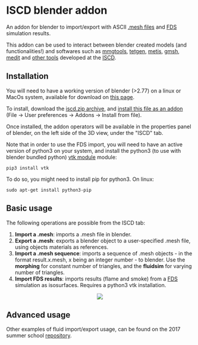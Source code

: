 # ISCD blender addon
An addon for blender to import/export with ASCII [.mesh files](https://www.ljll.math.upmc.fr/frey/logiciels/Docmedit.dir/Docmedit.html#SECTION00031000000000000000) and [FDS](https://pages.nist.gov/fds-smv/) simulation results.

This addon can be used to interact between blender created models (and functionalities!) and softwares such as [mmgtools](http://mmgtools.org), [tetgen](http://wias-berlin.de/software/index.jsp?id=TetGen&lang=1), [metis](http://glaros.dtc.umn.edu/gkhome/metis/metis/overview), [gmsh](http://gmsh.info/), [medit](https://github.com/ISCDtoolbox/Medit) and [other tools](https://github.com/ISCDtoolbox) developed at the [ISCD](http://iscd.upmc.fr).

## Installation
You will need to have a working version of blender (>2.77) on a linux or MacOs system, available for download on [this page](https://www.blender.org/download/).

To install, download the [iscd.zip archive](https://github.com/loicNorgeot/mesh-addon/releases/download/1.0/iscd.zip), and [install this file as an addon](https://docs.blender.org/manual/en/dev/preferences/addons.html) (File -> User preferences -> Addons -> Install from file).

Once installed, the addon operators will be available in the properties panel of blender, on the left side of the 3D view, under the "ISCD" tab.

Note that in order to use the FDS import, you will need to have an active version of python3 on your system, and install the python3 (to use with blender bundled python) [vtk module](https://lorensen.github.io/VTKExamples/site/Python/) module:
```
pip3 install vtk
```
To do so, you might need to install pip for python3. On linux:
```
sudo apt-get install python3-pip
```

## Basic usage
The following operations are possible from the ISCD tab:
1. **Import a .mesh**: imports a .mesh file in blender.
2. **Export a .mesh**: exports a blender object to a user-specified .mesh file, using objects materials as references.
3. **Import a .mesh sequence**: imports a sequence of .mesh objects - in the format result.x.mesh, x being an integer number - to blender. Use the **morphing** for constant number of triangles, and the **fluidsim** for varying number of triangles.
4. **Import FDS results**: imports results (flame and smoke) from a [FDS](https://pages.nist.gov/fds-smv/) simulation as isosurfaces. Requires a python3 vtk installation.
<p align="center">
<img src="https://user-images.githubusercontent.com/11873158/41673413-27f33548-74bd-11e8-889e-4403ce3fff37.png"/>
</p>

## Advanced usage
Other examples of fluid import/export usage,  can be found on the 2017 summer school [repository](https://github.com/ISCDtoolbox/pythonMesh).

